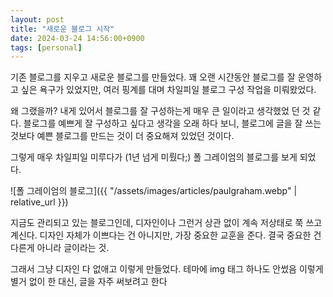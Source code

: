 ```yaml
---
layout: post
title: "새로운 블로그 시작"
date: 2024-03-24 14:56:00+0900
tags: [personal]
---
```


기존 블로그를 지우고 새로운 블로그를 만들었다. 꽤 오랜 시간동안 블로그를 잘 운영하고 싶은 욕구가 있었지만, 여러 핑계를 대며 차일피일 블로그 구성 작업을 미뤄왔었다.

왜 그랬을까? 내게 있어서 블로그를 잘 구성하는게 매우 큰 일이라고 생각했었 던 것 같다. 블로그를 예쁘게 잘 구성하고 싶다고 생각을 오래 하다 보니, 블로그에 글을 잘 쓰는 것보다 예쁜 블로그를 만드는 것이 더 중요해져 있었던 것이다.

그렇게 매우 차일피일 미루다가 (1년 넘게 미뤘다;) 폴 그레이엄의 블로그를 보게 되었다.

![폴 그레이엄의 블로그]({{ "/assets/images/articles/paulgraham.webp" | relative_url }})

지금도 관리되고 있는 블로그인데, 디자인이나 그런거 상관 없이 계속 저상태로 쭉 쓰고 계신다.
디자인 자체가 이쁘다는 건 아니지만, 가장 중요한 교훈을 준다. 결국 중요한 건 다른게 아니라 글이라는 것.

그래서 그냥 디자인 다 없애고 이렇게 만들었다. 테마에 img 태그 하나도 안썼음
이렇게 별거 없이 한 대신, 글을 자주 써보려고 한다
